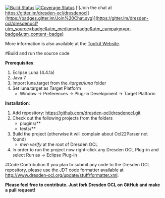 [![Build Status](https://travis-ci.org/dresden-ocl/dresdenocl.svg?branch=master)](https://travis-ci.org/dresden-ocl/dresdenocl) [![Coverage Status](https://coveralls.io/repos/dresden-ocl/dresdenocl/badge.svg)](https://coveralls.io/r/dresden-ocl/dresdenocl) [![Join the chat at https://gitter.im/dresden-ocl/dresdenocl](https://badges.gitter.im/Join%20Chat.svg)](https://gitter.im/dresden-ocl/dresdenocl?utm_source=badge&utm_medium=badge&utm_campaign=pr-badge&utm_content=badge)

More information is also available at the [Toolkit Website](http://dresden-ocl.org/).

#Build and run the source code

__Prerequisites__:

1. Eclipse Luna (4.4.1a)
2. Java 7
3. Import luna.target from the */target/luna* folder
4. Set luna.target as Target Platform
	* Window -> Preferences -> Plug-in Development -> Target Platform

__Installation__:

1. Add repository: https://github.com/dresden-ocl/dresdenocl.git
2. Check out the following projects from the folders
	* plugins/**
	* tests/**
3. Build the project (otherwise it will complain about Ocl22Parser not found)
	* *mvn verify* at the root of Dresden OCL
4. In order to run the project now right-click any Dresden OCL Plug-in and select Run as -> Eclipse Plug-in 

#Code Contribution
If you plan to submit any code to the Dresden OCL repository, please use the JDT code
formatter available at http://www.dresden-ocl.org/update/stuff/formatter.xml.

**Please feel free to contribute. Just fork Dresden OCL on GitHub and make a pull request!**
